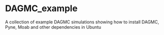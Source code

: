 # DAGMC_example
A collection of example DAGMC simulations showing how to install DAGMC, Pyne, Moab and other dependencies in Ubuntu
